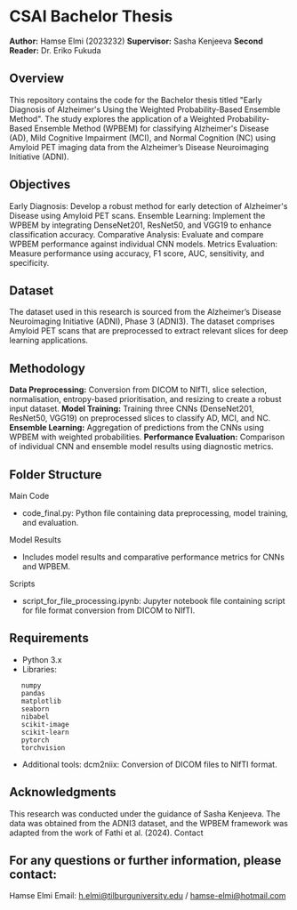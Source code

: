 # CSAI Bachelor Thesis

**Author:** Hamse Elmi (2023232)
**Supervisor:** Sasha Kenjeeva
**Second Reader:** Dr. Eriko Fukuda

## Overview

This repository contains the code for the Bachelor thesis titled "Early Diagnosis of Alzheimer's Using the Weighted Probability-Based Ensemble Method". The study explores the application of a Weighted Probability-Based Ensemble Method (WPBEM) for classifying Alzheimer's Disease (AD), Mild Cognitive Impairment (MCI), and Normal Cognition (NC) using Amyloid PET imaging data from the Alzheimer’s Disease Neuroimaging Initiative (ADNI).

## Objectives

Early Diagnosis: Develop a robust method for early detection of Alzheimer's Disease using Amyloid PET scans.
Ensemble Learning: Implement the WPBEM by integrating DenseNet201, ResNet50, and VGG19 to enhance classification accuracy.
Comparative Analysis: Evaluate and compare WPBEM performance against individual CNN models.
Metrics Evaluation: Measure performance using accuracy, F1 score, AUC, sensitivity, and specificity.

## Dataset

The dataset used in this research is sourced from the Alzheimer’s Disease Neuroimaging Initiative (ADNI), Phase 3 (ADNI3). The dataset comprises Amyloid PET scans that are preprocessed to extract relevant slices for deep learning applications.

## Methodology

**Data Preprocessing:** Conversion from DICOM to NIfTI, slice selection, normalisation, entropy-based prioritisation, and resizing to create a robust input dataset.
**Model Training:** Training three CNNs (DenseNet201, ResNet50, VGG19) on preprocessed slices to classify AD, MCI, and NC.
**Ensemble Learning:** Aggregation of predictions from the CNNs using WPBEM with weighted probabilities.
**Performance Evaluation:** Comparison of individual CNN and ensemble model results using diagnostic metrics.

## Folder Structure

Main Code

- code_final.py: Python file containing data preprocessing, model training, and evaluation.

Model Results

- Includes model results and comparative performance metrics for CNNs and WPBEM.

Scripts

- script_for_file_processing.ipynb: Jupyter notebook file containing script for file format conversion from DICOM to NIfTI.

## Requirements

- Python 3.x
- Libraries:
 ```
    numpy
    pandas
    matplotlib
    seaborn
    nibabel
    scikit-image
    scikit-learn
    pytorch
    torchvision
 ```
- Additional tools: dcm2niix: Conversion of DICOM files to NIfTI format.

## Acknowledgments

This research was conducted under the guidance of Sasha Kenjeeva. The data was obtained from the ADNI3 dataset, and the WPBEM framework was adapted from the work of Fathi et al. (2024).
Contact

## For any questions or further information, please contact:
Hamse Elmi
Email: h.elmi@tilburguniversity.edu / hamse-elmi@hotmail.com
